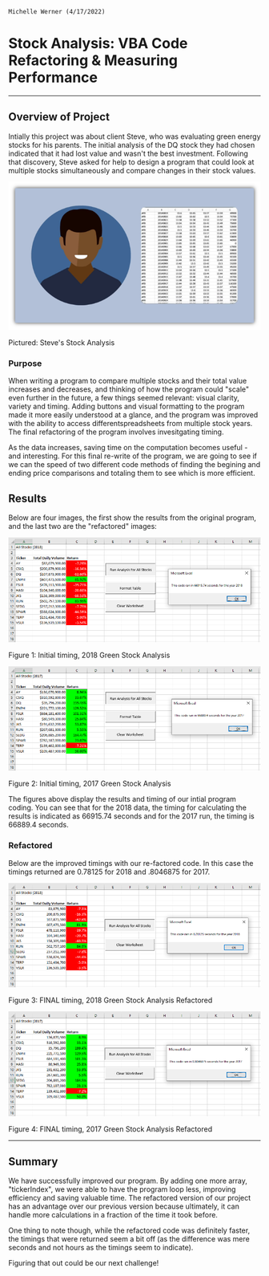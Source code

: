                                                                                            Michelle Werner (4/17/2022)
# Stock Analysis: VBA Code Refactoring & Measuring Performance 
---

## Overview of Project

Intially this project was about client Steve, who was evaluating green energy stocks for his parents. The initial analysis of the DQ stock they had chosen indicated that it had lost value and wasn't the best investment. Following that discovery, Steve asked for help to design a program that could look at multiple stocks simultaneously and compare changes in their stock values. 

![Steve's Stock](resources/SteveStockAnalysis.png)

Pictured: Steve's Stock Analysis 

### Purpose

When writing a program to compare multiple stocks and their total value increases and decreases, and thinking of how the program could "scale" even further in the future, a few things seemed relevant: visual clarity, variety and timing. Adding buttons and visual formatting to the program made it more easily understood at a glance, and the program was improved with the ability to access differentspreadsheets from multiple stock years. The final refactoring of the program involves invesitgating timing.

As the data increases, saving time on the computation becomes useful - and interesting. For this final re-write of the program, we are going to see if we can the speed of two different code methods of finding the begining and ending price comparisons and totaling them to see which is more efficient.

## Results

Below are four images, the first show the results from the original program, and the last two are the "refactored" images:


![Initial timing, 2018 data](resources/M2_stockanalysis_2018.png)

Figure 1: Initial timing, 2018 Green Stock Analysis 

![Initial timing, 2017 data](resources/M2_stockanalysis_2017.png)

Figure 2: Initial timing, 2017 Green Stock Analysis 

The figures above display the results and timing of our intial program coding. You can see that for the 2018 data, the timing for calculating the results is indicated as 66915.74 seconds and for the 2017 run, the timing is 66889.4 seconds.

### Refactored

Below are the improved timings with our re-factored code. In this case the timings returned are 0.78125 for 2018 and .8046875 for 2017.

![FINAL timing, 2018 data](resources/VBA_Challenge_2018.png)

Figure 3: FINAL timing, 2018 Green Stock Analysis Refactored

![FINAL timing, 2017 data](resources/VBA_Challenge_2017.png)

Figure 4: FINAL timing, 2017 Green Stock Analysis Refactored

---
## Summary
We have successfully improved our program. By adding one more array, "tickerIndex", we were able to have the program loop less, improving efficiency and saving valuable time. The refactored version of our project has an advantage over our previous version because ultimately, it can handle more calculations in a fraction of the time it took before.

One thing to note though, while the refactored code was definitely faster, the timings that were returned seem a bit off (as the difference was mere seconds and not hours as the timings seem to indicate). 

Figuring that out could be our next challenge!
